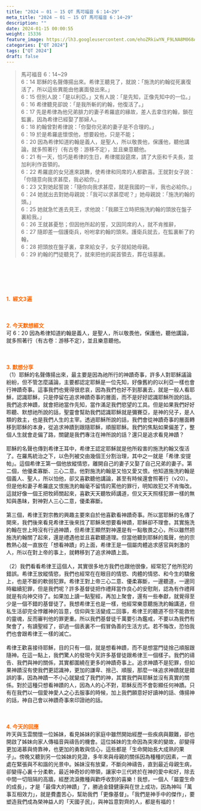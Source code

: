 ```yaml
---
title: "2024 – 01 – 15 QT 馬可福音 6：14~29"
meta_title: "2024 – 01 – 15 QT 馬可福音 6：14~29"
description: ""
date: 2024-01-15 00:00:55
weight: 15336
feature_image: https://lh3.googleusercontent.com/ehoZRkiwYN_F9LNA8M068AYxt73EavCZno-PD1cJRuf5BbSkQVUWr3gNEbt5kSs28Pb_Elg17kSrtf9ybWvojWoMV6I4tPM3vGRGDq6GkKkPdL2Gut4QAIw4-uykKUAtNiKgQKntvsU=w800
categories: ["QT 2024"]
tags: ["QT 2024"]
draft: false
---
```


<blockquote>馬可福音 6：14~29<br />
6：14 耶穌的名聲傳揚出來。希律王聽見了，就說：「施洗的約翰從死裏復活了，所以這些異能由他裏面發出來。」<br />
6：15 但別人說：「是以利亞。」又有人說：「是先知，正像先知中的一位。」<br />
6：16 希律聽見卻說：「是我所斬的約翰，他復活了。」<br />
6：17 先是希律為他兄弟腓力的妻子希羅底的緣故，差人去拿住約翰，鎖在監裏，因為希律已經娶了那婦人。<br />
6：18 約翰曾對希律說：「你娶你兄弟的妻子是不合理的。」<br />
6：19 於是希羅底懷恨他，想要殺他，只是不能；<br />
6：20 因為希律知道約翰是義人，是聖人，所以敬畏他，保護他，聽他講論，就多照著行（有古卷：游移不定），並且樂意聽他。<br />
6：21 有一天，恰巧是希律的生日，希律擺設筵席，請了大臣和千夫長，並加利利作首領的。<br />
6：22 希羅底的女兒進來跳舞，使希律和同席的人都歡喜。王就對女子說：「你隨意向我求甚麼，我必給你。」<br />
6：23 又對她起誓說：「隨你向我求甚麼，就是我國的一半，我也必給你。」<br />
6：24 她就出去對她母親說：「我可以求甚麼呢？」她母親說：「施洗約翰的頭。」<br />
6：25 她就急忙進去見王，求他說：「我願王立時把施洗約翰的頭放在盤子裏給我。」<br />
6：26 王就甚憂愁；但因他所起的誓，又因同席的人，就不肯推辭，<br />
6：27 隨即差一個護衛兵，吩咐拿約翰的頭來。護衛兵就去，在監裏斬了約翰，<br />
6：28 把頭放在盤子裏，拿來給女子，女子就給她母親。<br />
6：29 約翰的門徒聽見了，就來把他的屍首領去，葬在墳墓裏。</blockquote><br />
&nbsp;<br />
<br />
&nbsp;<br />
<br />
<span style="color: #ff6600;"><strong>1.  經文3遍</strong></span><br />
<br />
&nbsp;<br />
<br />
<span style="color: #ff6600;"><strong>2. 今天默想經文<br />
</strong></span>可 6：20 因為希律知道約翰是義人，是聖人，所以敬畏他，保護他，聽他講論，就多照著行（有古卷：游移不定），並且樂意聽他。<br />
<br />
&nbsp;<br />
<br />
<strong><span style="color: #ff6600;">3. 默想分享<br />
</span></strong>（1）耶穌的名聲傳揚出來，最主要是因為祂所行的神蹟奇事，許多人對耶穌議論紛紛，但不管怎麼議論，主要都認定耶穌是一位先知，好像舊約的以利亞一樣也會行神蹟奇事。這事我們也覺得很悲哀，因為我們也好不到那裏去，就是一般人看耶穌，認識耶穌，只是停留在追求神蹟奇事的層面，而不是好好認識耶穌所說的話。我們追求神蹟，就會把祂當作先知，當作滿足我們慾望的工具。但是如果我們好好聆聽、默想祂所說的話，聖靈會幫助我們認識耶穌就是彌賽亞，是神的兒子，是人類的救主，也是我們人生的主宰。透過耶穌所說的話，我們會從神蹟奇事的層面轉移到耶穌的本身，從追求神蹟到跟隨耶穌，順服耶穌。我們的焦點如果偏差了，整個人生就會走偏了路，關鍵是我們專注在神所說的話？還只是追求看見神蹟？<br />
<br />
耶穌的名聲也傳到希律王耳中，希律王認定耶穌就是他所殺害的施洗約翰又復活了。在羅馬統治之下，以色列被交由幾個王分割治理，其中之一就是「希律.安提帕」。這個希律王第一個他放縱情慾，離開自己的妻子又娶了自己兄弟的妻子。第二個，他優柔寡斷、三心二意。他對施洗約翰是又怕又愛又恨。他知道施洗約翰是個義人、聖人，所以怕他，卻又喜歡聽他講論，甚至有時候還會照著行（v20）。但是他和妻子希羅底又恨施洗約翰毫不留情的罵他的罪行，明知故犯又不肯悔改。這就好像一個王把牧師關起來，喜歡天天聽牧師講道，但又天天照樣犯罪一樣的無知與愚昧，對神對人三心二意，優柔寡斷。<br />
<br />
第三個，希律王對宗教的興趣主要來自於他喜歡看神蹟奇事。所以當耶穌的名傳了開來，我們後來看見希律王後來找了耶穌來想要看神蹟，耶穌卻不理會。其實施洗約翰在世上時沒有行過神蹟，但希律王顯然對神還是有一點敬畏之心，所以雖然把施洗約翰關了起來，還是禮遇他並且喜歡聽道理。但當他聽到耶穌的風聲，他的宗教熱心就一直放在「想看神蹟」的上面，希律王是一個屬肉體追求感官與刺激的人，所以在對上帝的事上，就轉移到了追求神蹟上面。<br />
<br />
（2）我們看看希律王這個人，其實很多地方我們也跟他很像，經常犯了他所犯的錯誤。希律王放縱情慾，我們也經常在在眼目的情慾、肉體的情慾、和今生的驕傲上，也是不斷的軟弱犯罪。希律王對上帝三心二意、優柔寡斷，一邊聽道，一邊同時繼續犯罪，但是我們呢？許多基督徒把作禮拜當作良心的安慰劑，認為有作禮拜就是有向神交待了。如果加上讀一點聖經，再加上聚會，還有一些奉獻，就覺得至少是一個不錯的基督徒了。我想希律王也是一樣，他經常樂意聽施洗約翰講道，但私生活卻完全悖離神的旨意，信仰與生活變成二回事，希律王的聽道不但不能救他的靈魂，反而審判他的罪更重。所以我們基督徒千萬要引為鑑戒，不要以為我們有聚會了，有讀聖經了，卻過一個表裏不一假冒偽善的生活方式。若不悔改，恐怕我們也會跟希律王一樣的滅亡。<br />
<br />
希律王歡喜接待耶穌，目的只有一個，就是想看神蹟，而不是想當門徒捨己順服跟隨神。在這一點上，我們驚人的發現今天許多基督徒跟希律王一個樣子。我們的禱告、我們與神的關係，其實都圍繞在更多的神蹟奇事上。追求神蹟不是犯罪，但如果神蹟沒有使我們更認識神，更加的謙卑、捨己、順服，那麼一味追求神蹟就是錯誤的事，因為神蹟一不小心就變成了我們的神，其實我們與耶穌並沒有真實的關係。對於這種只想看神蹟的人，因為人的心不對，耶穌反而不會彰顯任何神蹟。只有在我們以一個愛神愛人之心去服事的時候，加上我們願意好好讀神的話、傳揚神的話，神自己會以神蹟奇事來印證祂的話。<br />
<br />
&nbsp;<br />
<br />
<strong style="font-size: inherit;"><span style="color: #ff6600;">4. 今天的回應<br />
</span></strong>昨天與玉雲關懷一位姊妹，看見姊妹的家庭中雖然開始經歷一些疾病與艱難，卻也開啟了姊妹向家人傳福音與禱告的機會。這位姊妹的生命因為突來的變故，卻變得更加渴慕與倚靠神，也更加的勇敢與信心，這些都是「生命開始長大成熟的果子」。傍晚又聽到另一位姊妹的見證，多年來與母親的關係因為種種的因素，一直處在緊張與不和諧的光景中。姊妹沒有放棄，不斷向神禱告，直到最近母親生病，卻變得心裏十分柔軟，最近神奇妙的帶領，讓家中三代終於在神的愛中和好，除去中間一切阻隔的高牆，經歷流淚撒種與歡呼收割的喜樂！我想，一個人「屬靈生命的成長」，才是「最偉大的神蹟」了，勝過金錢健康與在世上成功，因為神叫「萬事互相效力」，就是費盡苦心，幫助我們「更像基督」。「我們是神手中的傑作」，要塑造我們成為榮神益人的「天國子民」，與神旨意對齊的人，都是有福的！<br />
<br />
&nbsp;<br />
<br />
<audio style="display: none;" controls="controls"></audio><br />
<br />
<audio style="display: none;" controls="controls"></audio><br />
<br />
<audio style="display: none;" controls="controls"></audio><br />
<br />
<audio style="display: none;" controls="controls"></audio><br />
<br />
<audio style="display: none;" controls="controls"></audio>
        